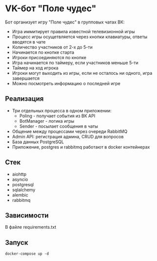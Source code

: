 # VK-бот "Поле чудес"

Бот организует игру "Поле чудес" в групповых чатах ВК:
- Игра иммитирует правила известной телевизионной игры
- Процесс игры осущетвляется через кнопки клавиатуры, ответы вводятся в чате
- Количество участников от 2-х до 5-ти
- Начинается по кнопке старта
- Игроки присоединяются по кнопке
- Игра начинается по таймеру, если участников меньше 5-ти
- Таймер на ход игрока
- Игроки могут выходить из игры, если не осталось ни одного, игра завершается
- Можно посмотреть информацию о последней игре

## Реализация
- Три отдельных процесса в одном приложении:
  - Poling - получает события из ВК API
  - BotManager - логика игры
  - Sender - посылает сообщения в чаты
- Общение между процессами через очереди RabbitMQ
- Admin API: регистрация админа, CRUD для вопросов
- База данных PostgreSQL
- Приложение, postgres и rabbitmq работают в docker контейнерах

## Стек
- aiohttp
- asyncio
- postgresql
- sqlalchemy
- alembic
- rabbitmq

## Зависимости
В файле requirements.txt

## Запуск
`docker-compose up -d`





